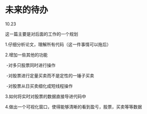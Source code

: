 # 未来的待办

10.23

这一篇主要是对后面的工作的一个规划

1.仔细分析论文，理解所有代码（这一件事情可以拖后）

2.增加一些其他的功能

​	-对多只股票同时进行操作

​	-对股票进行定量买卖而不是定性的一锤子买卖

​	-对股票从日买卖细化成短线程操作

3.如何将实时对股票的数据直接导进代码中

4.做出一个可视化窗口，使得能够清晰的看到盈亏，股票，买卖等等数据

